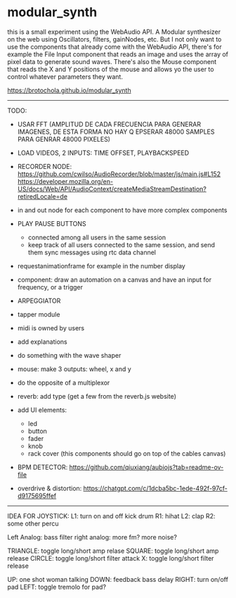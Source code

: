 # modular_synth

this is a small experiment using the WebAudio API.
A Modular synthesizer on the web using Oscillators, filters, gainNodes, etc.
But I not only want to use the components that already come with the WebAudio API, there's for example the File Input component that reads an image and uses the array of pixel data to generate sound waves. There's also the Mouse component that reads the X and Y positions of the mouse and allows yo the user to control whatever parameters they want.


https://brotochola.github.io/modular_synth


-------------------------

TODO:

* USAR FFT (AMPLITUD DE CADA FRECUENCIA PARA GENERAR IMAGENES, DE ESTA FORMA NO HAY Q EPSERAR 48000 SAMPLES PARA GENRAR 48000 PIXELES)

* LOAD VIDEOS, 2 INPUTS: TIME OFFSET, PLAYBACKSPEED
* RECORDER NODE:
    https://github.com/cwilso/AudioRecorder/blob/master/js/main.js#L152
    https://developer.mozilla.org/en-US/docs/Web/API/AudioContext/createMediaStreamDestination?retiredLocale=de
* in and out node for each component to have more complex components
* PLAY PAUSE BUTTONS
    * connected among all users in the same session
    * keep track of all users connected to the same session, and send them sync messages using rtc data channel
* requestanimationframe for example in the number display
* component: draw an automation on a canvas and have an input for frequency, or a trigger
* ARPEGGIATOR
* tapper module
* midi is owned by users
* add explanations
* do something with the wave shaper
* mouse: make 3 outputs: wheel, x and y
* do the opposite of a multiplexor
* reverb: add type (get a few from the reverb.js website)
* add UI elements:
    * led
    * button
    * fader
    * knob
    * rack cover (this components should go on top of the cables canvas)
* BPM DETECTOR: https://github.com/qiuxiang/aubiojs?tab=readme-ov-file
* overdrive & distortion:
https://chatgpt.com/c/1dcba5bc-1ede-492f-97cf-d9175695ffef


------------------

IDEA FOR JOYSTICK:
L1: turn on and off kick drum
R1: hihat
L2: clap
R2: some other percu

Left Analog: bass filter
right analog: more fm? more noise?

TRIANGLE: toggle long/short amp relase
SQUARE: toggle long/short amp release
CIRCLE: toggle long/short filter attack
X: toggle long/short filter release

UP: one shot woman talking
DOWN: feedback bass delay
RIGHT: turn on/off pad
LEFT: toggle tremolo for pad?